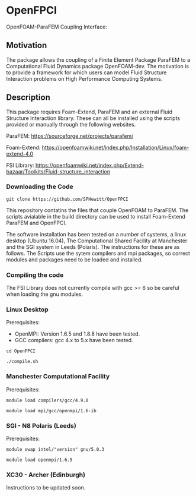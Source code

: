 # OpenFPCI

OpenFOAM-ParaFEM Coupling Interface:

## Motivation

The package allows the coupling of a Finite Element Package ParaFEM to a Computational Fluid Dynamics package OpenFOAM-dev. The motivation is to provide a framework for which users can model Fluid Structure Interaction problems on High Performance Computing Systems.

## Description

This package requires Foam-Extend, ParaFEM and an external Fluid Structure Interaction library. These can all be installed using the scripts provided or manually through the following websites.

ParaFEM: https://sourceforge.net/projects/parafem/

Foam-Extend: https://openfoamwiki.net/index.php/Installation/Linux/foam-extend-4.0

FSI Library: https://openfoamwiki.net/index.php/Extend-bazaar/Toolkits/Fluid-structure_interaction

### Downloading the Code

```
git clone https://github.com/SPHewitt/OpenFPCI
```

This repository contatins the files that couple OpenFOAM to ParaFEM. The scripts avialable in the build directory can be used to install Foam-Extend ParaFEM and OpenFPCI.

The software installation has been tested on a number of systems, a linux desktop (Ubuntu 16.04), The Computational Shared Facility at Manchester and the SGI system in Leeds (Polaris). The instructions for these are as follows. The Scripts use the sytem compilers and mpi packages, so correct modules and packages need to be loaded and installed. 

### Compiling the code

The FSI Library does not currently compile with gcc >= 6 so be careful when loading the gnu modules.


### Linux Desktop

Prerequisites:

* OpenMPI: Version 1.6.5 and 1.8.8 have been tested.
* GCC compilers: gcc 4.x to 5.x have been tested.

```
cd OpenFPCI

./compile.sh
```

### Manchester Computational Facility

Prerequisites:

```
module load compilers/gcc/4.9.0

module load mpi/gcc/openmpi/1.6-ib
```

### SGI - N8 Polaris (Leeds)

Prerequisites:

```
module swap intel/"version" gnu/5.0.3

module load openmpi/1.6.5
```

### XC30 -  Archer (Edinburgh)

Instructions to be updated soon.
